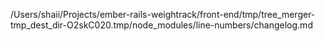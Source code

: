/Users/shaii/Projects/ember-rails-weightrack/front-end/tmp/tree_merger-tmp_dest_dir-O2skC020.tmp/node_modules/line-numbers/changelog.md